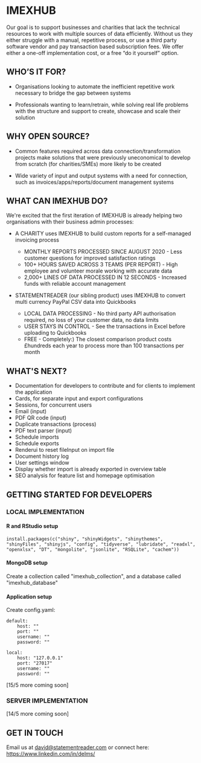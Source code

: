 # IMEXHUB
Our goal is to support businesses and charities that lack the technical resources to work with multiple sources of data efficiently. Without us they either struggle with a manual, repetitive process, or use a third party software vendor and pay transaction based subscription fees. We offer either a one-off implementation cost, or a free “do it yourself” option.


## WHO’S IT FOR?
- Organisations looking to automate the inefficient repetitive work necessary to bridge the gap between systems

- Professionals wanting to learn/retrain, while solving real life problems with the structure and support to create, showcase and scale their solution


## WHY OPEN SOURCE?
- Common features required across data connection/transformation projects make solutions that were previously uneconomical to develop from scratch (for charities/SMEs) more likely to be created

- Wide variety of input and output systems with a need for connection, such as invoices/apps/reports/document management systems


## WHAT CAN IMEXHUB DO?
We're excited that the first iteration of IMEXHUB is already helping two organisations with their business admin processes:

- A CHARITY uses IMEXHUB to build custom reports for a self-managed invoicing process
    - MONTHLY REPORTS PROCESSED SINCE AUGUST 2020 - Less customer questions for improved satisfaction ratings
    - 100+ HOURS SAVED ACROSS 3 TEAMS (PER REPORT) - High employee and volunteer morale working with accurate data
    - 2,000+ LINES OF DATA PROCESSED IN 12 SECONDS - Increased funds with reliable account management

- STATEMENTREADER (our sibling product) uses IMEXHUB to convert multi currency PayPal CSV data into Quickbooks
    - LOCAL DATA PROCESSING - No third party API authorisation required, no loss of your customer data, no data limits
    - USER STAYS IN CONTROL - See the transactions in Excel before uploading to Quickbooks
    - FREE - Completely:) The closest comparison product costs £hundreds each year to process more than 100 transactions per month


## WHAT'S NEXT?
- Documentation for developers to contribute and for clients to implement the application
- Cards, for separate input and export configurations
- Sessions, for concurrent users
- Email (input)
- PDF QR code (input)
- Duplicate transactions (process)
- PDF text parser (input)
- Schedule imports
- Schedule exports
- Renderui to reset fileInput on import file
- Document history log
- User settings window
- Display whether import is already exported in overview table
- SEO analysis for feature list and homepage optimisation


## GETTING STARTED FOR DEVELOPERS
### LOCAL IMPLEMENTATION
#### R and RStudio setup
```
install.packages(c("shiny", "shinyWidgets", "shinythemes", "shinyFiles", "shinyjs", "config", "tidyverse", "lubridate", "readxl", "openxlsx", "DT", "mongolite", "jsonlite", "RSQLite", "cachem"))
```

#### MongoDB setup
Create a collection called "imexhub_collection", and a database called "imexhub_database"

#### Application setup
Create config.yaml:
```
default:
    host: ""
    port: ""
    username: ""
    password: ""

local:
    host: "127.0.0.1"
    port: "27017"
    username: ""
    password: ""
```
[15/5 more coming soon]


### SERVER IMPLEMENTATION
[14/5 more coming soon]

## GET IN TOUCH
Email us at david@statementreader.com or connect here: https://www.linkedin.com/in/delms/

